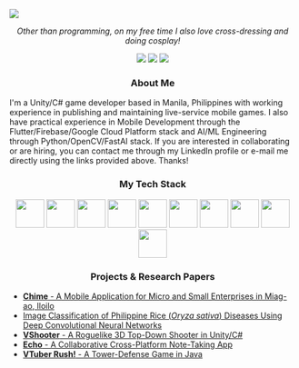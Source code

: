 ![](https://i.imgur.com/yLY3uAS.jpeg)

<p align=center><i>Other than programming, on my free time I also love cross-dressing and doing cosplay! </i></p> 

<p align=center><a href=https://www.linkedin.com/in/gcciudadano><img src="https://img.shields.io/badge/linkedin-%230077B5.svg?style=for-the-badge&logo=linkedin&logoColor=white"></a> <a href="mailto:gcciudadano@gmail.com"><img src="https://img.shields.io/badge/Gmail-D14836?style=for-the-badge&logo=gmail&logoColor=white"></a> <a href=""><img src="https://img.shields.io/badge/Portfolio-%23000000.svg?style=for-the-badge&logo=firefox&logoColor=#FF7139"></a></p>

<h3 align=center>About Me</h3>

I'm a Unity/C# game developer based in Manila, Philippines with working experience in publishing and maintaining live-service mobile games. I also have practical experience in Mobile Development through the Flutter/Firebase/Google Cloud Platform stack and AI/ML Engineering through Python/OpenCV/FastAI stack. If you are interested in collaborating or are hiring, you can contact me through my LinkedIn profile or e-mail me directly using the links provided above. Thanks!

<h3 align=center>My Tech Stack</h3>

<p align=center>
<img src="https://user-images.githubusercontent.com/25181517/192158954-f88b5814-d510-4564-b285-dff7d6400dad.png" width="50"> <img src="https://user-images.githubusercontent.com/25181517/183898674-75a4a1b1-f960-4ea9-abcb-637170a00a75.png" width="50"> <img src="https://user-images.githubusercontent.com/25181517/183890598-19a0ac2d-e88a-4005-a8df-1ee36782fde1.png" width="50"> <img src="https://user-images.githubusercontent.com/25181517/183423507-c056a6f9-1ba8-4312-a350-19bcbc5a8697.png" width="50"> <img src="https://user-images.githubusercontent.com/25181517/117201156-9a724800-adec-11eb-9a9d-3cd0f67da4bc.png" width="50"> <img src="https://user-images.githubusercontent.com/25181517/121405384-444d7300-c95d-11eb-959f-913020d3bf90.png" width="50"> <img src="https://user-images.githubusercontent.com/25181517/193427941-9437dbbe-376f-40dc-9573-0ef5c02a26a7.png" width="50"> <img src="https://user-images.githubusercontent.com/25181517/186150365-da1eccce-6201-487c-8649-45e9e99435fd.png" width="50"> <img src="https://user-images.githubusercontent.com/25181517/189716855-2c69ca7a-5149-4647-936d-780610911353.png" width="50"> <img src="https://user-images.githubusercontent.com/25181517/183911547-990692bc-8411-4878-99a0-43506cdb69cf.png" width="50">
</p>

<h3 align=center>Projects & Research Papers</h3>

- [**Chime** - A Mobile Application for Micro and Small Enterprises in Miag-ao, Iloilo](https://github.com/giociudadano/Chime)
- [Image Classification of Philippine Rice (*Oryza sativa*) Diseases Using Deep Convolutional Neural Networks](https://github.com/giociudadano/Deep-Learning-Philippine-Rice-Diseases)
- [**VShooter** - A Roguelike 3D Top-Down Shooter in Unity/C#](https://github.com/giociudadano/VShooter)
- [**Echo** - A Collaborative Cross-Platform Note-Taking App](https://github.com/giociudadano/Echo)
- [**VTuber Rush!** - A Tower-Defense Game in Java](https://github.com/giociudadano/vtuber-rush)
